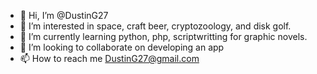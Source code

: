 - 👋 Hi, I’m @DustinG27
- 👀 I’m interested in space, craft beer, cryptozoology, and disk golf.
- 🌱 I’m currently learning python, php, scriptwritting for graphic novels.
- 💞️ I’m looking to collaborate on developing an app
- 📫 How to reach me DustinG27@gmail.com

<!---
DustinG27/DustinG27 is a ✨ special ✨ repository because its `README.md` (this file) appears on your GitHub profile.
You can click the Preview link to take a look at your changes.
--->
